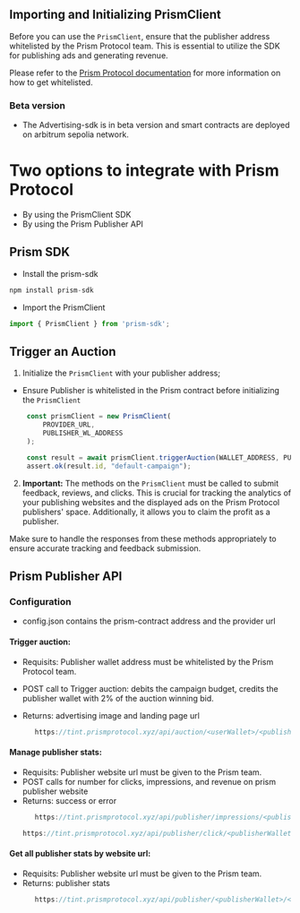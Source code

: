 ## Importing and Initializing PrismClient

Before you can use the `PrismClient`, ensure that the publisher address whitelisted by the Prism Protocol team. This is essential to utilize the SDK for publishing ads and generating revenue.

Please refer to the [Prism Protocol documentation](https://github.com/PrismAgents/documentation/wiki/TINT-Home) for more information on how to get whitelisted.

### Beta version 
   - The Advertising-sdk is in beta version and smart contracts are deployed on arbitrum sepolia network.

# Two options to integrate with Prism Protocol
- By using the PrismClient SDK
- By using the Prism Publisher API

## Prism SDK

- Install the prism-sdk
```typescript
npm install prism-sdk
```
- Import the PrismClient
```typescript
import { PrismClient } from 'prism-sdk';
```
## Trigger an Auction

1. Initialize the `PrismClient` with your publisher address;
- Ensure Publisher is whitelisted  in the Prism contract before initializing the `PrismClient`
   ```typescript
    const prismClient = new PrismClient(
        PROVIDER_URL,
        PUBLISHER_WL_ADDRESS
    );

    const result = await prismClient.triggerAuction(WALLET_ADDRESS, PUBLISHER_WL_ADDRESS);
    assert.ok(result.id, "default-campaign");
   ```

2. **Important:** The methods on the `PrismClient` must be called to submit feedback, reviews, and clicks. This is crucial for tracking the analytics of your publishing websites and the displayed ads on the Prism Protocol publishers' space. Additionally, it allows you to claim the profit as a publisher.

Make sure to handle the responses from these methods appropriately to ensure accurate tracking and feedback submission.


## Prism Publisher API

### Configuration
   - config.json contains the prism-contract address and the provider url

#### Trigger auction:
- Requisits: Publisher wallet address must be whitelisted by the Prism Protocol team.
- POST call to Trigger auction: debits the campaign budget, credits the publisher wallet with 2% of the auction winning bid.
- Returns: advertising image and landing page url

   ```typescript
      https://tint.prismprotocol.xyz/api/auction/<userWallet>/<publisherWallet>
   ```
#### Manage publisher stats:
- Requisits: Publisher website url must be given to the Prism team.
- POST calls for number for clicks, impressions, and revenue on prism publisher website
- Returns: success or error
   ```typescript
      https://tint.prismprotocol.xyz/api/publisher/impressions/<publisherWallet>/<websiteUrl>/<auctionWinnerId>
   ```
   ```typescript
   https://tint.prismprotocol.xyz/api/publisher/click/<publisherWallet>/<websiteUrl>/<auctionWinnerId>
   ```

#### Get all publisher stats by website url:
- Requisits: Publisher website url must be given to the Prism team.
- Returns: publisher stats
   ```typescript
      https://tint.prismprotocol.xyz/api/publisher/<publisherWallet>/<websiteUrl>
   ```
